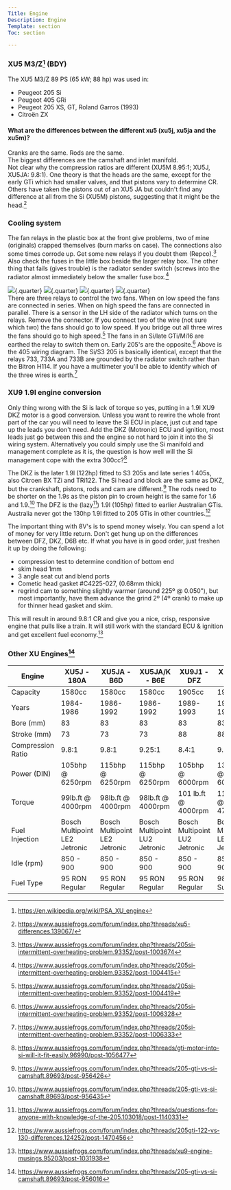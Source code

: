 ```yaml
---
Title: Engine
Description: Engine
Template: section
Toc: section

---
```

### XU5 M3/Z[^2] (BDY)
The XU5 M3/Z	89 PS (65 kW; 88 hp) was used in: 
- Peugeot 205 Si
- Peugeot 405 GRi
- Peugeot 205 XS, GT, Roland Garros (1993)
- Citroën ZX

#### What are the differences between the different xu5 (xu5j, xu5ja and the xu5m)?
Cranks are the same. Rods are the same.  
The biggest differences are the camshaft and inlet manifold.   
Not clear why the compression ratios are different (XU5M 8.95:1; XU5J, XU5JA: 9.8:1). One theory is that the heads are the same, except for the early GTi which had smaller valves, and that pistons vary to determine CR.  Others have taken the  pistons out of an XU5 JA but couldn't find any difference at all from the Si (XU5M) pistons, suggesting that it might be the head.[^15]

### Cooling system

The fan relays in the plastic box at the front give problems, two of mine (originals) crapped themselves (burn marks on case). The connections also some times corrode up. Get some new relays if you doubt them (Repco).[^8] Also check the fuses in the little box beside the larger relay box. The other thing that fails (gives trouble) is the radiator sender switch (screws into the radiator almost immediately below the smaller fuse box.[^9]

![](%assets_url%/engine/cooling-fan-relays.jpg){.quarter}  ![](%assets_url%/engine/cooling-fan-switch.jpg){.quarter}  ![](%assets_url%/engine/cooling-fan-connector.jpg){.quarter}  ![](%assets_url%/engine/cooling-fan-relays-405-schematic.jpg){.quarter}  
There are three relays to control the two fans. When on low speed the fans are connected in series. When on high speed the fans are connected in parallel. There is a sensor in the LH side of the radiator which turns on the relays. Remove the connector. If you connect two of the wire (not sure which two) the fans should go to low speed. If you bridge out all three wires the fans should go to high speed.[^10]  The fans in an Si/late GTi/Mi16 are earthed the relay to switch them on. Early 205's are the opposite.[^11] Above is the 405 wiring diagram. The Si/S3 205 is basically identical, except that the relays 733, 733A and 733B are grounded by the radiator switch rather than the Bitron H114. If you have a multimeter you'll be able to identify which of the three wires is earth.[^12]

### XU9 1.9l engine conversion
Only thing wrong with the Si is lack of torque so yes, putting in a 1.9l XU9 DKZ motor is a good conversion. Unless you want to rewire the whole front part of the car you will need to leave the Si ECU in place, just cut and tape up the leads you don't need. Add the DKZ (Motronic) ECU and ignition, most leads just go between this and the engine so not hard to join it into the Si wiring system. Alternatively you could simply use the Si manifold and management complete as it is, the question is how well will the Si management cope with the extra 300cc?[^1]

The DKZ is the later 1.9l (122hp) fitted to S3 205s and late series 1 405s, also Citroen BX TZi and TRi122. The Si head and block are the same as DKZ, but the crankshaft, pistons, rods and cam are different.[^3] The rods need to be shorter on the 1.9s as the piston pin to crown height is the same for 1.6 and 1.9.[^4]  The DFZ is the (lazy[^5]) 1.9l (105hp) fitted to earlier Australian GTis. Australia never got the 130hp 1.9l fitted to 205 GTis in other countries.[^6]

The important thing with 8V's is to spend money wisely. You can spend a lot of money for very little return. Don't get hung up on the differences between DFZ, DKZ, D6B etc. If what you have is in good order, just freshen it up by doing the following:

- compression test to determine condition of bottom end  
- skim head 1mm
- 3 angle seat cut and blend ports
- Cometic head gasket #C4225-027, (0.68mm thick)
- regrind cam to something slightly warmer (around 225º @ 0.050"), but most importantly, have them advance the grind 2º (4º crank) to make up for thinner head gasket and skim.

This will result in around 9.8:1 CR and give you a nice, crisp, responsive engine that pulls like a train. It will still work with the standard ECU & ignition and get excellent fuel economy.[^7]

### Other XU Engines[^13]
Engine | XU5J - 180A | XU5JA - B6D | XU5JA/K - B6E | XU9J1 - DFZ | XU9JA - D6B | XU9JA/Z - DKZ
--|--|--|--|--|--|--
Capacity  | 1580cc  | 1580cc  | 1580cc  | 1905cc | 1905cc | 1905cc
Years |1984-1986 |1986-1992 |1986-1992 |1989-1993 |1986-1992 |1989-1994
Bore (mm)| 83| 83| 83| 83| 83| 83
Stroke (mm)| 73| 73| 73| 88| 88| 88
Compression Ratio| 9.8:1 |9.8:1 |9.25:1 |8.4:1 |9.6:1 |9.2:1
Power (DIN)|105bhp @ 6250rpm |115bhp @ 6250rpm| 115bhp @ 6250rpm |105bhp @ 6000rpm |130bhp @ 6000rpm |122bhp @ 6000rpm
Torque |99lb.ft @ 4000rpm |98lb.ft @ 4000rpm |98lb.ft @ 4000rpm |101 lb.ft @ 4000rpm |119lb.ft @ 4750rpm| 111lb.ft @ 4000rpm
Fuel Injection |Bosch Multipoint LE2 Jetronic |Bosch Multipoint LE2 Jetronic |Bosch Multipoint LU2 Jetronic |Bosch Multipoint LU2 Jetronic |Bosch Multipoint LE2 Jetronic |Bosch Multipoint Motronic M1.3
Idle (rpm)| 850 - 900 |850 - 900 |850 - 900| 850 - 900 |850 - 900 |850 - 950
Fuel Type |95 RON Regular|95 RON Regular |95 RON Regular |95 RON Regular| 98 RON Super | 98 RON Super




[^1]: https://www.aussiefrogs.com/forum/index.php?threads/gti-motor-into-si-will-it-fit-easily.96990/post-1056477
[^2]: https://en.wikipedia.org/wiki/PSA_XU_engine
[^3]: https://www.aussiefrogs.com/forum/index.php?threads/205-gti-vs-si-camshaft.89693/post-956426
[^4]: https://www.aussiefrogs.com/forum/index.php?threads/205-gti-vs-si-camshaft.89693/post-956435
[^5]: https://www.aussiefrogs.com/forum/index.php?threads/questions-for-anyone-with-knowledge-of-the-205.103018/post-1140331
[^6]: https://www.aussiefrogs.com/forum/index.php?threads/205gti-122-vs-130-differences.124252/post-1470456
[^7]: https://www.aussiefrogs.com/forum/index.php?threads/xu9-engine-musings.95203/post-1031938
[^8]: https://www.aussiefrogs.com/forum/index.php?threads/205si-intermittent-overheating-problem.93352/post-1003674
[^9]: https://www.aussiefrogs.com/forum/index.php?threads/205si-intermittent-overheating-problem.93352/post-1004415
[^10]: https://www.aussiefrogs.com/forum/index.php?threads/205si-intermittent-overheating-problem.93352/post-1004419
[^11]: https://www.aussiefrogs.com/forum/index.php?threads/205si-intermittent-overheating-problem.93352/post-1006328
[^12]: https://www.aussiefrogs.com/forum/index.php?threads/205si-intermittent-overheating-problem.93352/post-1006333
[^13]: https://www.aussiefrogs.com/forum/index.php?threads/205-gti-vs-si-camshaft.89693/post-956016
[^15]: https://www.aussiefrogs.com/forum/index.php?threads/xu5-differences.139067/
